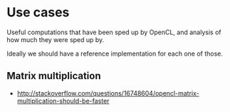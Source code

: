 # Use cases

Useful computations that have been sped up by OpenCL, and analysis of how much they were sped up by.

Ideally we should have a reference implementation for each one of those.

## Matrix multiplication

- <http://stackoverflow.com/questions/16748604/opencl-matrix-multiplication-should-be-faster>
